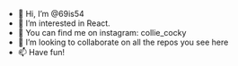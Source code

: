 - 👋 Hi, I’m @69is54
- 👀 I’m interested in React.
- 🌱 You can find me on instagram: collie_cocky
- 💞️ I’m looking to collaborate on all the repos you see here
- 📫 Have fun!

<!---
69is54/69is54 is a ✨ special ✨ repository because its `README.md` (this file) appears on your GitHub profile.
You can click the Preview link to take a look at your changes.
--->
